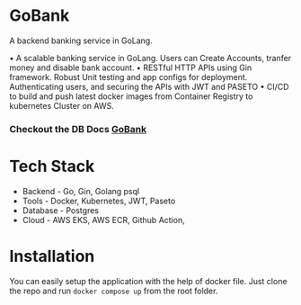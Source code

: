 # GoBank
A backend banking service in GoLang. 

• A scalable banking service in GoLang. Users can Create Accounts, tranfer money and disable bank account.
• RESTful HTTP APIs using Gin framework. Robust Unit testing and app configs for deployment. Authenticating
users, and securing the APIs with JWT and PASETO
• CI/CD to build and push latest docker images from Container Registry to kubernetes Cluster on AWS.

### Checkout the DB Docs [GoBank](https://dbdocs.io/sanjay22rajpoot/GoBank?view=relationships)
# Tech Stack 

- Backend - Go, Gin, Golang psql
- Tools - Docker, Kubernetes, JWT, Paseto
- Database - Postgres
- Cloud - AWS EKS, AWS ECR, Github Action,  

# Installation

You can easily setup the application with the help of docker file. Just clone the repo and run `docker compose up` from the root folder. 


